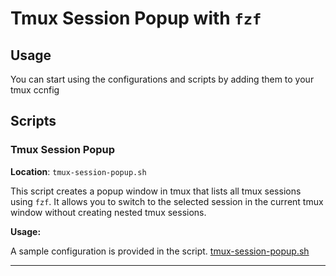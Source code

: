 # Tmux Session Popup with `fzf`


## Usage

You can start using the configurations and scripts by adding them to your tmux ccnfig

## Scripts

### Tmux Session Popup

**Location**: `tmux-session-popup.sh`

This script creates a popup window in tmux that lists all tmux sessions using `fzf`. It allows you to switch to the selected session in the current tmux window without creating nested tmux sessions.

**Usage:**

A sample configuration is provided in the script.
[tmux-session-popup.sh](./tmux-session-popup.sh)

---

